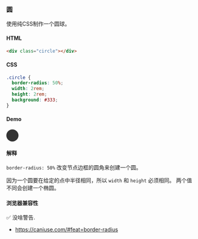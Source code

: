 ### 圆

使用纯CSS制作一个圆球。

#### HTML

```html
<div class="circle"></div>
```

#### CSS

```css
.circle {
  border-radius: 50%;
  width: 2rem;
  height: 2rem;
  background: #333;
}
```

#### Demo

<div class="snippet-demo">
  <div class="snippet-demo__circle"></div>
</div>

<style>
.snippet-demo__circle {
  border-radius: 50%;
  width: 2rem;
  height: 2rem;
  background: #333;
}
</style>

#### 解释

`border-radius: 50%` 改变节点边框的圆角来创建一个圆。

因为一个圆要在给定的点中半径相同，所以 `width` 和 `height` 必须相同。 两个值不同会创建一个椭圆。

#### 浏览器兼容性

<span class="snippet__support-note">✅ 没啥警告.</span>

* https://caniuse.com/#feat=border-radius

<!-- tags: visual -->
